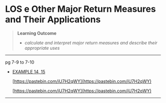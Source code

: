 # LOS e Other Major Return Measures and Their Applications

> **Learning Outcome**
> 
> - *calculate and interpret major return measures and describe their appropriate uses*

---

pg 7-9 to 7-10

- [EXAMPLE 14, 15](https://study.cfainstitute.org/app/cfa-program-level-i-for-august-2025#read/section/other-major-return-measures-and-their-applications)
    
    [https://pastebin.com/iU7H2qWY](https://pastebin.com/iU7H2qWY)
    
    [https://pastebin.com/iU7H2qWY](https://pastebin.com/iU7H2qWY)
    

---